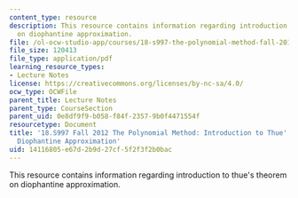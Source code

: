 ```yaml
---
content_type: resource
description: This resource contains information regarding introduction to thue's theorem
  on diophantine approximation.
file: /ol-ocw-studio-app/courses/18-s997-the-polynomial-method-fall-2012/14116805e67d2b9d27cf5f2f3f2b0bac_MIT18_S997F12_lec25.pdf
file_size: 120413
file_type: application/pdf
learning_resource_types:
- Lecture Notes
license: https://creativecommons.org/licenses/by-nc-sa/4.0/
ocw_type: OCWFile
parent_title: Lecture Notes
parent_type: CourseSection
parent_uid: 0e8df9f9-b058-f84f-2357-9b0f4471554f
resourcetype: Document
title: '18.S997 Fall 2012 The Polynomial Method: Introduction to Thue''s Theorem on
  Diophantine Approximation'
uid: 14116805-e67d-2b9d-27cf-5f2f3f2b0bac
---
```

This resource contains information regarding introduction to thue's theorem on diophantine approximation.